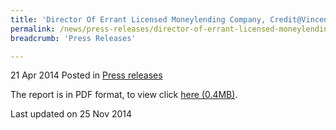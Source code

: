```yaml
---
title: 'Director Of Errant Licensed Moneylending Company, Credit@Vincent Koh Pte Ltd, Fined $63,000'
permalink: /news/press-releases/director-of-errant-licensed-moneylending-company--credit-vincent/
breadcrumb: 'Press Releases'

---
```



21 Apr 2014 Posted in [Press releases](/news/press-releases)

The report is in PDF format, to view click [here (0.4MB)](/files/news/press-releases/2014/04/PressRelease21Apr2014.pdf).

<p class="right-side-updated">Last updated on 25 Nov 2014
</p>
